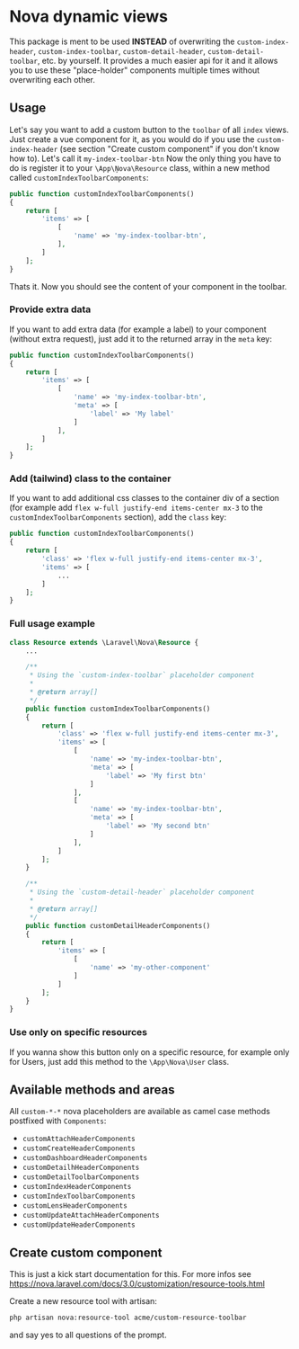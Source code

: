 # Nova dynamic views

This package is ment to be used **INSTEAD** of overwriting the `custom-index-header`, `custom-index-toolbar`, `custom-detail-header`, `custom-detail-toolbar`, etc. by yourself. It provides a much easier api for it and it allows you to use these "place-holder" components multiple times without overwriting each other.

## Usage

Let's say you want to add a custom button to the `toolbar` of all `index` views. Just create a vue component for it, as you would do if you use the `custom-index-header` (see section "Create custom component" if you don't know how to). Let's call it `my-index-toolbar-btn` Now the only thing you have to do is register it to your `\App\Ņova\Resource` class, within a new method called `customIndexToolbarComponents`:

```php
public function customIndexToolbarComponents()
{
    return [
        'items' => [
            [
                'name' => 'my-index-toolbar-btn',
            ],
        ]
    ];
}
```

Thats it. Now you should see the content of your component in the toolbar.

### Provide extra data

If you want to add extra data (for example a label) to your component (without extra request), just add it to the returned array in the `meta` key:

```php
public function customIndexToolbarComponents()
{
    return [
        'items' => [
            [
                'name' => 'my-index-toolbar-btn',
                'meta' => [
                    'label' => 'My label'
                ]
            ],
        ]
    ];
}
```

### Add (tailwind) class to the container

If you want to add additional css classes to the container div of a section (for example add `flex w-full justify-end items-center mx-3` to the `customIndexToolbarComponents` section), add the `class` key:

```php
public function customIndexToolbarComponents()
{
    return [
        'class' => 'flex w-full justify-end items-center mx-3',
        'items' => [
            ...
        ]
    ];
}
```

### Full usage example

```php
class Resource extends \Laravel\Nova\Resource {
    ...

    /**
     * Using the `custom-index-toolbar` placeholder component
     * 
     * @return array[]
     */
    public function customIndexToolbarComponents()
    {
        return [
            'class' => 'flex w-full justify-end items-center mx-3',
            'items' => [
                [
                    'name' => 'my-index-toolbar-btn',
                    'meta' => [
                        'label' => 'My first btn'
                    ]
                ],
                [
                    'name' => 'my-index-toolbar-btn',
                    'meta' => [
                        'label' => 'My second btn'
                    ]
                ],
            ]
        ];
    }

    /**
     * Using the `custom-detail-header` placeholder component
     * 
     * @return array[]
     */
    public function customDetailHeaderComponents()
    {
        return [
            'items' => [
                [
                    'name' => 'my-other-component'
                ]
            ]
        ];
    }
}
```


### Use only on specific resources

If you wanna show this button only on a specific resource, for example only for Users, just add this method to the `\App\Nova\User` class. 

## Available methods and areas

All `custom-*-*` nova placeholders are available as camel case methods postfixed with `Components`:

- `customAttachHeaderComponents`
- `customCreateHeaderComponents`
- `customDashboardHeaderComponents`
- `customDetailhHeaderComponents`
- `customDetailToolbarComponents`
- `customIndexHeaderComponents`
- `customIndexToolbarComponents`
- `customLensHeaderComponents`
- `customUpdateAttachHeaderComponents`
- `customUpdateHeaderComponents`

## Create custom component

This is just a kick start documentation for this. For more infos see https://nova.laravel.com/docs/3.0/customization/resource-tools.html

Create a new resource tool with artisan:

```bash
php artisan nova:resource-tool acme/custom-resource-toolbar
```

and say yes to all questions of the prompt.


